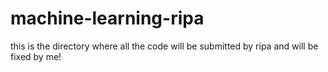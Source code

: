 # machine-learning-ripa
this is the directory where all the code will be submitted by ripa and will be fixed by me!
